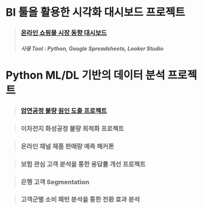 # BI 툴을 활용한 시각화 대시보드 프로젝트

> ### [온라인 쇼핑몰 시장 동향 대시보드](https://lookerstudio.google.com/reporting/0b2f9f23-2757-45c0-b990-a6fb5933ac57)  
> ##### 사용 Tool : Python, Google Spreadsheets, Looker Studio  
  
# Python ML/DL 기반의 데이터 분석 프로젝트

> ### [압연공정 불량 원인 도출 프로젝트](https://github.com/0cars0903/ScalingSimulation)

> ### 이차전지 화성공정 불량 최적화 프로젝트

> ### 온라인 채널 제품 판매량 예측 해커톤

> ### 보험 관심 고객 분석을 통한 응답률 개선 프로젝트

> ### 은행 고객 Segmentation

> ### 고객군별 소비 패턴 분석을 통한 전환 효과 분석 

